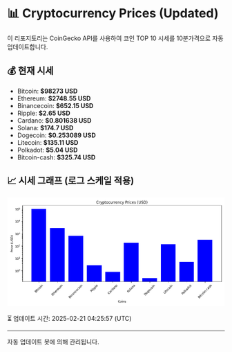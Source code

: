 
# 📊 Cryptocurrency Prices (Updated)

이 리포지토리는 CoinGecko API를 사용하여 코인 TOP 10 시세를 10분가격으로 자동 업데이트합니다.

## 💰 현재 시세
- Bitcoin: **$98273 USD**
- Ethereum: **$2748.55 USD**
- Binancecoin: **$652.15 USD**
- Ripple: **$2.65 USD**
- Cardano: **$0.801638 USD**
- Solana: **$174.7 USD**
- Dogecoin: **$0.253089 USD**
- Litecoin: **$135.11 USD**
- Polkadot: **$5.04 USD**
- Bitcoin-cash: **$325.74 USD**

## 📈 시세 그래프 (로그 스케일 적용)
![Crypto Prices](crypto_prices.png)

⏳ 업데이트 시간: 2025-02-21 04:25:57 (UTC)

---
자동 업데이트 봇에 의해 관리됩니다.
